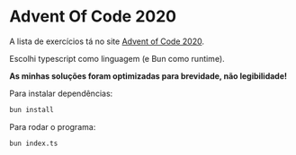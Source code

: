 # Advent Of Code 2020

A lista de exercícios tá no site [Advent of Code 2020](https://adventofcode.com/2020).

Escolhi typescript como linguagem (e Bun como runtime).

**As minhas soluções foram optimizadas para brevidade, não legibilidade!**

Para instalar dependências:

```bash
bun install
```

Para rodar o programa:

```bash
bun index.ts
```

